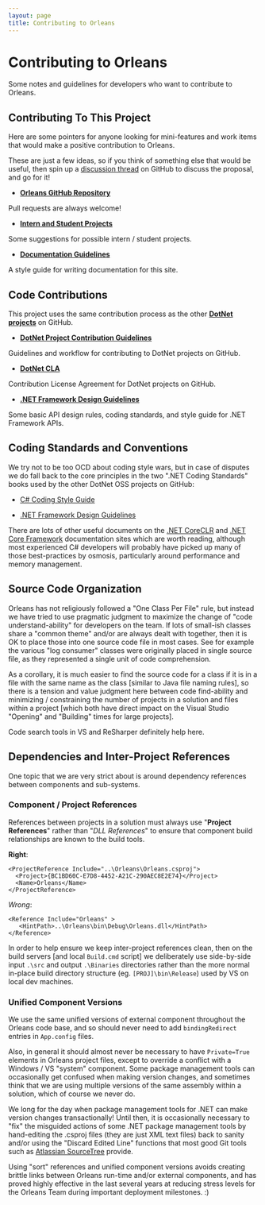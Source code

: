 ```yaml
---
layout: page
title: Contributing to Orleans
---
```


# Contributing to Orleans

Some notes and guidelines for developers who want to contribute to Orleans.

## Contributing To This Project

Here are some pointers for anyone looking for mini-features and work items that would make a positive contribution to Orleans.

These are just a few ideas, so if you think of something else that would be useful, then spin up a [discussion thread](https://github.com/dotnet/orleans/issues) on GitHub to discuss the proposal, and go for it!

* **[Orleans GitHub Repository](https://github.com/dotnet/orleans)**

Pull requests are always welcome!

* **[Intern and Student Projects](student_projects.md)**

Some suggestions for possible intern / student projects.

* **[Documentation Guidelines](documentation_guidelines.md)** 

A style guide for writing documentation for this site.

## Code Contributions

This project uses the same contribution process as the other **[DotNet projects](http://dotnet.github.io/)** on GitHub.

* **[DotNet Project Contribution Guidelines](https://github.com/dotnet/corefx/wiki/Contributing)**

Guidelines and workflow for contributing to DotNet projects on GitHub.

* **[DotNet CLA](https://cla.dotnetfoundation.org/)**

Contribution License Agreement for DotNet projects on GitHub.

* **[.NET Framework Design Guidelines](https://github.com/dotnet/corefx/wiki/Framework-Design-Guidelines-Digest)**

Some basic API design rules, coding standards, and style guide for .NET Framework APIs.

## Coding Standards and Conventions

We try not to be too OCD about coding style wars, but in case of disputes we do fall back to the core principles in the two ".NET Coding Standards" books used by the other DotNet OSS projects on GitHub:

* [C# Coding Style Guide](https://github.com/dotnet/corefx/blob/master/Documentation/coding-guidelines/coding-style.md)

* [.NET Framework Design Guidelines](https://github.com/dotnet/corefx/blob/master/Documentation/coding-guidelines/framework-design-guidelines-digest.md)

There are lots of other useful documents on the [.NET CoreCLR](https://github.com/dotnet/coreclr/tree/master/Documentation) and [.NET Core Framework](https://github.com/dotnet/corefx/tree/master/Documentation) documentation sites which are worth reading, although most experienced C# developers will probably have picked up many of those best-practices by osmosis, particularly around performance and memory management.

## Source Code Organization

Orleans has not religiously followed a "One Class Per File" rule, but instead we have tried to use pragmatic judgment to maximize the change of "code understand-ability" for developers on the team.
If lots of small-ish classes share a "common theme" and/or are always dealt with together, then it is OK to place those into one source code file in most cases.
See for example the various "log consumer" classes were originally placed in single source file, as they represented a single unit of code comprehension.

As a corollary, it is much easier to find the source code for a class if it is in a file with the same name as the class [similar to Java file naming rules], so there is a tension and value judgment here between code find-ability and minimizing / constraining the number of projects in a solution and files within a project [which both have direct impact on the Visual Studio "Opening" and "Building" times for large projects].

Code search tools in VS and ReSharper definitely help here.

## Dependencies and Inter-Project References

One topic that we are very strict about is around dependency references between components and sub-systems.

### Component / Project References

References between projects in a solution must always use "**Project References**" rather than "_DLL References_" to ensure that component build relationships are known to the build tools.

**Right**:

    <ProjectReference Include="..\Orleans\Orleans.csproj">
      <Project>{BC1BD60C-E7D8-4452-A21C-290AEC8E2E74}</Project>
      <Name>Orleans</Name>
    </ProjectReference>

_Wrong_:

    <Reference Include="Orleans" >
       <HintPath>..\Orleans\bin\Debug\Orleans.dll</HintPath>
    </Reference>

In order to help ensure we keep inter-project references clean, then on the build servers [and local `Build.cmd` script] we deliberately use side-by-side input `.\src` and output `.\Binaries` directories rather than the more normal in-place build directory structure (eg. `[PROJ]\bin\Release`) used by VS on local dev machines.

### Unified Component Versions

We use the same unified versions of external component throughout the Orleans code base, and so should never need to add `bindingRedirect` entries in `App.config` files.

Also, in general it should almost never be necessary to have `Private=True` elements in Orleans project files, except to override a conflict with a Windows / VS "system" component.
Some package management tools can occasionally get confused when making version changes, and sometimes think that we are using multiple versions of the same assembly within a solution, which of course we never do.

We long for the day when package management tools for .NET can make version changes transactionally!
Until then, it is occasionally necessary to "fix" the misguided actions of some .NET package management tools by hand-editing the .csproj files (they are just XML text files) back to sanity and/or using the "Discard Edited Line" functions that most good Git tools such as [Atlassian SourceTree](https://www.sourcetreeapp.com/) provide.

Using "sort" references and unified component versions avoids creating brittle links between Orleans run-time and/or external components, and has proved highly effective in the last several years at reducing stress levels for the Orleans Team during important deployment milestones. :)

